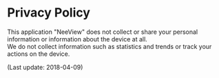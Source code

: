 # Privacy Policy

This application "NeeView" does not collect or share your personal information or information about the device at all.  
We do not collect information such as statistics and trends or track your actions on the device.

(Last update: 2018-04-09)